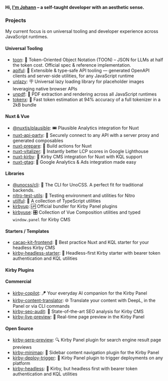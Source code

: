 **Hi, [I'm Johann](https://byjohann.link) – a self-taught developer with an aesthetic sense.**

### Projects

My current focus is on universal tooling and developer experience across JavaScript runtimes.

#### Universal Tooling

- [toon](https://github.com/johannschopplich/toon): 🎒 Token-Oriented Object Notation (TOON) – JSON for LLMs at half the token cost. Official spec & reference implementation.
- [apiful](https://github.com/johannschopplich/apiful): 🍷 Extensible & type-safe API tooling — generated OpenAPI clients and server-side utilities, for any JavaScript runtime
- [unlazy](https://github.com/johannschopplich/unlazy): 🪧 Universal lazy loading library for placeholder images leveraging native browser APIs
- [unpdf](https://github.com/unjs/unpdf): 📄 PDF extraction and rendering across all JavaScript runtimes
- [tokenx](https://github.com/johannschopplich/tokenx): 📐 Fast token estimation at 94% accuracy of a full tokenizer in a 2kB bundle

#### Nuxt & Vue

- [@nuxtjs/plausible](https://github.com/nuxt-modules/plausible): 🎟️ Plausible Analytics integration for Nuxt
- [nuxt-api-party](https://nuxt-api-party.byjohann.dev): 🐬 Securely connect to any API with a server proxy and generated composables
- [nuxt-prepare](https://nuxt-prepare.byjohann.dev): 🦎 Build actions for Nuxt
- [nuxt-vitalizer](https://github.com/johannschopplich/nuxt-vitalizer): 🪿 Instantly better LCP scores in Google Lighthouse
- [nuxt-kirby](https://nuxt-kirby.byjohann.dev): 🫧 Kirby CMS integration for Nuxt with KQL support
- [nuxt-gtag](https://github.com/johannschopplich/nuxt-gtag): 🔸 Google Analytics & Ads integration made easy

#### Libraries

- [@unocss/cli](https://github.com/unocss/unocss/tree/main/packages-engine/cli): 🎨 The CLI for UnoCSS. A perfect fit for traditional backends.
- [nitro-test-utils](https://github.com/johannschopplich/nitro-test-utils): 🧪 Testing environment and utilities for Nitro
- [utilful](https://github.com/johannschopplich/utilful): 🧬 A collection of TypeScript utilities
- [kirbyup](https://github.com/johannschopplich/kirbyup): 🆙 Official bundler for Kirby Panel plugins
- [kirbyuse](https://github.com/johannschopplich/kirbyuse): 🎛️ Collection of Vue Composition utilities and typed `window.panel` for Kirby CMS

#### Starters / Templates

- [cacao-kit-frontend](https://github.com/johannschopplich/cacao-kit-frontend): 🍫 Best practice Nuxt and KQL starter for your headless Kirby CMS
- [kirby-headless-starter](https://github.com/johannschopplich/kirby-headless-starter): 🦭 Headless-first Kirby starter with bearer token authentication and KQL utilities

#### Kirby Plugins

#### Commercial

- [kirby-copilot](https://kirbycopilot.com): 🪁 Your everyday AI companion for the Kirby Panel
- [kirby-content-translator](https://kirby.tools/content-translator): 🌐 Translate your content with DeepL, in the Panel or via CLI commands
- [kirby-seo-audit](https://kirbyseo.com): 🏃 State-of-the-art SEO analysis for Kirby CMS
- [kirby-live-preview](https://kirby.tools/live-preview): 🪩 Real-time page preview in the Kirby Panel

#### Open Source

- [kirby-serp-preview](https://github.com/johannschopplich/kirby-serp-preview): 🔍 Kirby Panel plugin for search engine result page previews
- [kirby-minimap](https://github.com/johannschopplich/kirby-minimap): 🧭 Sidebar content navigation plugin for the Kirby Panel
- [kirby-deploy-trigger](https://github.com/johannschopplich/kirby-deploy-trigger): 🚀 Kirby Panel plugin to trigger deployments on any platform
- [kirby-headless](https://github.com/johannschopplich/kirby-headless): 🦭 Kirby, but headless first with bearer token authentication and KQL utilities
